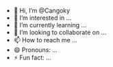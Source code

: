 - 👋 Hi, I’m @Cangoky
- 👀 I’m interested in ...
- 🌱 I’m currently learning ...
- 💞️ I’m looking to collaborate on ...
- 📫 How to reach me ...
- 😄 Pronouns: ...
- ⚡ Fun fact: ...

<!---
Cangoky/Cangoky is a ✨ special ✨ repository because its `README.md` (this file) appears on your GitHub profile.
You can click the Preview link to take a look at your changes.
--->
